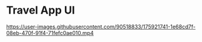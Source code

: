 # Travel App UI

https://user-images.githubusercontent.com/90518833/175921741-1e68cd7f-08eb-470f-91f4-71fefc0ae010.mp4

